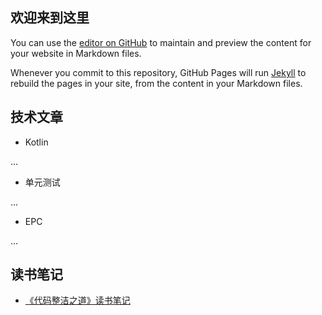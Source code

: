 ## 欢迎来到这里

You can use the [editor on GitHub](https://github.com/igniterTeam/-/edit/master/README.md) to maintain and preview the content for your website in Markdown files.

Whenever you commit to this repository, GitHub Pages will run [Jekyll](https://jekyllrb.com/) to rebuild the pages in your site, from the content in your Markdown files.

## 技术文章

- Kotlin

...

- 单元测试

...

- EPC

...

## 读书笔记
- [《代码整洁之道》读书笔记](./clean_code_by_jiajian.md)
